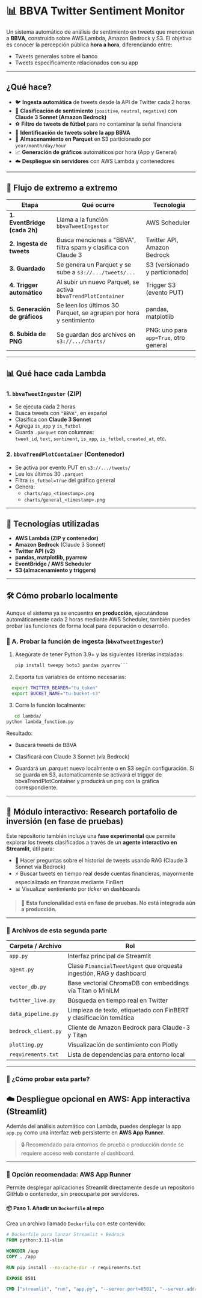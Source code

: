 # 📊 BBVA Twitter Sentiment Monitor

Un sistema automático de análisis de sentimiento en tweets que mencionan a **BBVA**, construido sobre AWS Lambda, Amazon Bedrock y S3. El objetivo es conocer la percepción pública **hora a hora**, diferenciando entre:

- Tweets generales sobre el banco
- Tweets específicamente relacionados con su app

---

## ¿Qué hace?

- 🐦 **Ingesta automática** de tweets desde la API de Twitter cada 2 horas
- 💬 **Clasificación de sentimiento** (`positive`, `neutral`, `negative`) con **Claude 3 Sonnet (Amazon Bedrock)**
- ⚽ **Filtro de tweets de fútbol** para no contaminar la señal financiera
- 📱 **Identificación de tweets sobre la app BBVA**
- 🧾 **Almacenamiento en Parquet** en S3 particionado por `year/month/day/hour`
- 📈 **Generación de gráficos** automáticos por hora (App y General)
- ☁️ **Despliegue sin servidores** con AWS Lambda y contenedores

---

## 🔄 Flujo de extremo a extremo

| Etapa | Qué ocurre | Tecnología |
|-------|------------|------------|
| **1. EventBridge (cada 2h)** | Llama a la función `bbvaTweetIngestor` | AWS Scheduler |
| **2. Ingesta de tweets** | Busca menciones a "BBVA", filtra spam y clasifica con Claude 3 | Twitter API, Amazon Bedrock |
| **3. Guardado** | Se genera un Parquet y se sube a `s3://.../tweets/...` | S3 (versionado y particionado) |
| **4. Trigger automático** | Al subir un nuevo Parquet, se activa `bbvaTrendPlotContainer` | Trigger S3 (evento PUT) |
| **5. Generación de gráficos** | Se leen los últimos 30 Parquet, se agrupan por hora y sentimiento | pandas, matplotlib |
| **6. Subida de PNG** | Se guardan dos archivos en `s3://.../charts/` | PNG: uno para `app=True`, otro general |

---

## 📊 Qué hace cada Lambda

### 1. `bbvaTweetIngestor` (ZIP)
- Se ejecuta cada 2 horas
- Busca tweets con `"BBVA"`, en español
- Clasifica con **Claude 3 Sonnet**
- Agrega `is_app` y `is_futbol`
- Guarda `.parquet` con columnas:  
  `tweet_id`, `text`, `sentiment`, `is_app`, `is_futbol`, `created_at`, etc.

### 2. `bbvaTrendPlotContainer` (Contenedor)
- Se activa por evento PUT en `s3://.../tweets/`
- Lee los últimos 30 `.parquet`
- Filtra `is_futbol=True` del gráfico general
- Genera:
  - `charts/app_<timestamp>.png`
  - `charts/general_<timestamp>.png`

---

## 🧰 Tecnologías utilizadas

- **AWS Lambda (ZIP y contenedor)**
- **Amazon Bedrock** (Claude 3 Sonnet)
- **Twitter API (v2)**
- **pandas, matplotlib, pyarrow**
- **EventBridge / AWS Scheduler**
- **S3 (almacenamiento y triggers)**

---

## 🛠 Cómo probarlo localmente

Aunque el sistema ya se encuentra **en producción**, ejecutándose automáticamente cada 2 horas mediante AWS Scheduler, también puedes probar las funciones de forma local para depuración o desarrollo.

### 🐍 A. Probar la función de ingesta (`bbvaTweetIngestor`)

1. Asegúrate de tener Python 3.9+ y las siguientes librerías instaladas:
   ```bash
   pip install tweepy boto3 pandas pyarrow```
2. Exporta tus variables de entorno necesarias:
```bash
  export TWITTER_BEARER="tu_token"
  export BUCKET_NAME="tu-bucket-s3"
```
3. Corre la función localmente:
```bash
   cd lambda/
python lambda_function.py
```
Resultado:
- Buscará tweets de BBVA

- Clasificará con Claude 3 Sonnet (vía Bedrock)

- Guardará un .parquet nuevo localmente o en S3 según configuración. Si se guarda en S3, automaticamente se activará el trigger de bbvaTrendPlotContainer y producirá un png con la gráfica correspondiente.

---

## 🧪 Módulo interactivo: Research portafolio de inversión (en fase de pruebas)

Este repositorio también incluye una **fase experimental** que permite explorar los tweets clasificados a través de un **agente interactivo en Streamlit**, útil para:

- 🧠 Hacer preguntas sobre el historial de tweets usando RAG (Claude 3 Sonnet via Bedrock)
- ⚡ Buscar tweets en tiempo real desde cuentas financieras, mayormente especializado en finanzas mediante FinBert
- 📊 Visualizar sentimiento por *ticker* en dashboards

> 🧪 **Esta funcionalidad está en fase de pruebas. No está integrada aún a producción.**

---

### 🧩 Archivos de esta segunda parte

| Carpeta / Archivo       | Rol                                                                 |
|-------------------------|----------------------------------------------------------------------|
| `app.py`                | Interfaz principal de Streamlit                                      |
| `agent.py`              | Clase `FinancialTweetAgent` que orquesta ingestión, RAG y dashboard |
| `vector_db.py`          | Base vectorial ChromaDB con embeddings vía Titan o MiniLM            |
| `twitter_live.py`       | Búsqueda en tiempo real en Twitter                                   |
| `data_pipeline.py`      | Limpieza de texto, etiquetado con FinBERT y clasificación temática   |
| `bedrock_client.py`     | Cliente de Amazon Bedrock para Claude-3 y Titan                      |
| `plotting.py`           | Visualización de sentimiento con Plotly                              |
| `requirements.txt`      | Lista de dependencias para entorno local                             |

---

### 🚀 ¿Cómo probar esta parte?

## ☁️ Despliegue opcional en AWS: App interactiva (Streamlit)

Además del análisis automático con Lambda, puedes desplegar la app `app.py` como una interfaz web persistente en **AWS App Runner**.

> 🔒 Recomendado para entornos de prueba o producción donde se requiere acceso web constante al dashboard.

---

### 🚀 Opción recomendada: **AWS App Runner**

Permite desplegar aplicaciones Streamlit directamente desde un repositorio GitHub o contenedor, sin preocuparte por servidores.

#### 📦 Paso 1. Añadir un `Dockerfile` al repo

Crea un archivo llamado `Dockerfile` con este contenido:

```dockerfile
# Dockerfile para lanzar Streamlit + Bedrock
FROM python:3.11-slim

WORKDIR /app
COPY . /app

RUN pip install --no-cache-dir -r requirements.txt

EXPOSE 8501

CMD ["streamlit", "run", "app.py", "--server.port=8501", "--server.address=0.0.0.0"]

